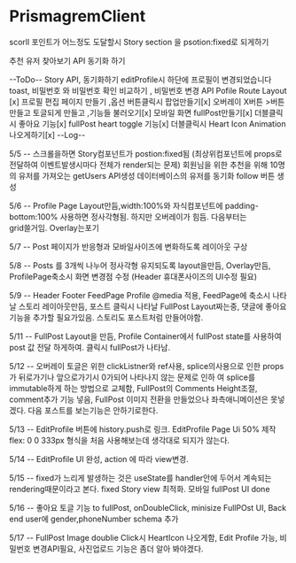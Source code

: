 # PrismagremClient

scorll 포인트가 어느정도 도달할시 Story section 을 psotion:fixed로 되게하기

추천 유저 찾아보기 API 동기화 하기

--ToDo--
Story API, 동기화하기
editProfile시 하단에 프로필이 변경되었습니다 toast, 비밀번호 와 비밀번호 확인 비교하기 , 비밀번호 변경 API
Pofile Route Layout [x]
프로필 편집 페이지 만들기 ,옵션 버튼클릭시 팝업만들기[x]
오버레이 X버튼 >버튼 만들고 토글되게 만들고 ,기능들 불러오기[x]
모바일 화면 fullPost만들기[x]
더블클릭시 좋아요 기능[x]
fullPost heart toggle 기능[x]
더블클릭시 Heart Icon Animation 나오게하기[x]
--Log--

5/5 -- 스크롤을하면 Story컴포넌트가 postion:fixed됨 (최상위컴포넌트에 props로 전달하여 이벤트발생시마다 전체가 render되는 문제)
회원님을 위한 추천을 위해 10명의 유저를 가져오는 getUsers API생성
데이터베이스의 유저를 동기화 follow 버튼 생성

5/6 -- Profile Page Layout만듬,width:100%와 자식컴포넌트에 padding-bottom:100% 사용하면 정사각형됨. 하지만 오버레이가 힘듬. 다음부터는  
 grid쓸거임. Overlay는포기

5/7 -- Post 페이지가 반응형과 모바일사이즈에 변화하도록 레이아웃 구상

5/8 -- Posts 를 3개씩 나누어 정사각형 유지되도록 layout을만듬, Overlay만듬, ProfilePage축소시 화면 변경점 수정 (Header 휴대폰사이즈의 UI수정 필요)

5/9 -- Header Footer FeedPage Profile @media 적용, FeedPage에 축소시 나타날 스토리 레이아웃만듬, 포스트 클릭시 나타날 FullPost Layout짜는중, 댓글에 좋아요 기능을 추가할 필요가있음. 스토리도 포스트처럼 만들어야함.

5/11 -- FullPost Layout을 만듬, Profile Container에서 fullPost state를 사용하여 post 값 전달 하게하여. 클릭시 fullPost가 나타남.

5/12 -- 오버레이 토글은 위한 clickListner와 ref사용, splice의사용으로 인한 props가 뒤로가기나 앞으로가기시 0가되어 나타나지 않는 문제로 인하
여 splice를 immutable하게 하는 방법으로 교체함, FullPost의 Comments Height조절, comment추가 기능 넣음, FullPost 이미지 전환을 만들었으나 좌측애니메이션은 못넣겠다. 다음 포스트를 보는기능은 안하기로한다.

5/13 -- EditProfile 버튼에 history.push로 링크. EditProfile Page Ui 50% 제작 flex: 0 0 333px 형식을 처음 사용해보는데 생각대로 되지가 않는다.

5/14 -- EditProfile UI 완성, action 에 따라 view변경.

5/15 -- fixed가 느리게 발생하는 것은 useState를 handler안에 두어서 계속되는 rendering때문이라고 본다. fixed Story view 최적화.
모바일 fullPost UI done

5/16 -- 좋아요 토글 기능 to fullPost, onDoubleClick, minisize FullPOst UI, Back end user에 gender,phoneNumber schema 추가

5/17 -- FullPost Image doublie Click시 HeartIcon 나오게함, Edit Profile 가능, 비밀번호 변경API필요, 사진업로드 기능은 좀더 알아 봐야겠다.
